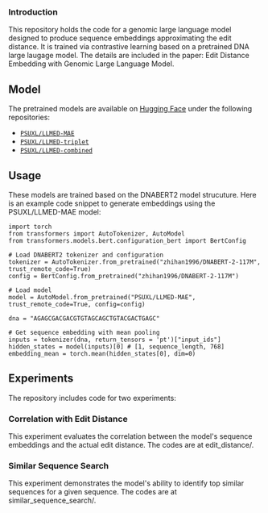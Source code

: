 ### Introduction
This repository holds the code for a genomic large language model designed to produce sequence embeddings approximating the edit distance. It is trained via contrastive
learning based on a pretrained DNA large laugage model. The details are included in the paper: Edit Distance Embedding with Genomic Large Language Model.

## Model

The pretrained models are available on [Hugging Face](https://huggingface.co) under the following repositories:
- [`PSUXL/LLMED-MAE`](https://huggingface.co/PSUXL/LLMED-MAE)
- [`PSUXL/LLMED-triplet`](https://huggingface.co/PSUXL/LLMED-triplet)
- [`PSUXL/LLMED-combined`](https://huggingface.co/PSUXL/LLMED-combined)


## Usage

These models are trained based on the DNABERT2 model strucuture. Here is an example code snippet to generate embeddings using the PSUXL/LLMED-MAE model:
```
import torch
from transformers import AutoTokenizer, AutoModel
from transformers.models.bert.configuration_bert import BertConfig

# Load DNABERT2 tokenizer and configuration
tokenizer = AutoTokenizer.from_pretrained("zhihan1996/DNABERT-2-117M", trust_remote_code=True)
config = BertConfig.from_pretrained("zhihan1996/DNABERT-2-117M")

# Load model
model = AutoModel.from_pretrained("PSUXL/LLMED-MAE", trust_remote_code=True, config=config)

dna = "AGAGCGACGACGTGTAGCAGCTGTACGACTGAGC"

# Get sequence embedding with mean pooling
inputs = tokenizer(dna, return_tensors = 'pt')["input_ids"]
hidden_states = model(inputs)[0] # [1, sequence_length, 768]
embedding_mean = torch.mean(hidden_states[0], dim=0)
```

## Experiments
The repository includes code for two experiments:


### Correlation with Edit Distance
This experiment evaluates the correlation between the model's sequence embeddings and the actual edit distance.
The codes are at edit_distance/.

### Similar Sequence Search
This experiment demonstrates the model's ability to identify top similar sequences for a given sequence.
The codes are at similar_sequence_search/.